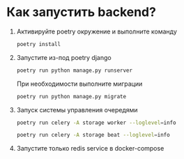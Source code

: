 # Как запустить backend?

1. Активируйте poetry окружение и выполните команду

    ```bash
    poetry install
    ```

2. Запустите из-под poetry django

    ```bash
    poetry run python manage.py runserver
    ```

    При необходимости выполните миграции

    ```bash
    poetry run python manage.py migrate
    ```

3. Запуск системы управления очередями

    ```bash
    poetry run celery -A storage worker --loglevel=info
    ```
    
    ```bash
    poetry run celery -A storage beat --loglevel=info
    ```
4. Запустите только redis service в docker-compose
